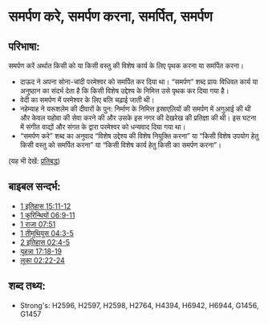 # समर्पण करे, समर्पण करना, समर्पित, समर्पण #

## परिभाषा: ##

समर्पण करें अर्थात किसी को या किसी वस्तु की विशेष कार्य के लिए पृथक करना या समर्पित करना।

* दाऊद ने अपना सोना-चांदी परमेश्वर को समर्पित कर दिया था।
“समर्पण” शब्द प्रायः विधिवत कार्य या अनुष्ठान का संदर्भ देता है कि किसी विशेष उद्देश्य के निमित्त उसे पृथक कर दिया गया है।
* वेदी का समर्पण में परमेश्वर के लिए बलि चढ़ाई जाती थी।
* नहेम्याह ने यरूशलेम की दीवारों के पुन: निर्माण के निमित्त इस्राएलियों की समर्पण में अगुआई की थी और केवल यहोवा की सेवा करने की और उसके इस नगर की देखरेख की प्रतिज्ञा की थी। इस घटना में संगीत वाद्यों और संगत के द्वारा परमेश्वर को धन्यवाद दिया गया था।
* “समर्पण करे” शब्द का अनुवाद “विशेष उद्देश्य की विशेष नियुक्ति करना” या “किसी विशेष उपयोग हेतु किसी वस्तु को समर्पित करना” या “किसी विशेष कार्य हेतु किसी का समर्पण करना”।

(यह भी देखें: [प्रतिबद्ध](../other/commit.md))

## बाइबल सन्दर्भ: ##

* [1 इतिहास 15:11-12](rc://en/tn/help/1ch/15/11)
* [1 कुरिन्थियों 06:9-11](rc://en/tn/help/1co/06/09)
* [1 राजा 07:51](rc://en/tn/help/1ki/07/51)
* [1 तीमुथियुस 04:3-5](rc://en/tn/help/1ti/04/03)
* [2 इतिहास 02:4-5](rc://en/tn/help/2ch/02/04)
* [यूहन्ना 17:18-19](rc://en/tn/help/jhn/17/18)
* [लूका 02:22-24](rc://en/tn/help/luk/02/22)

## शब्द तथ्य: ##

* Strong's: H2596, H2597, H2598, H2764, H4394, H6942, H6944, G1456, G1457
